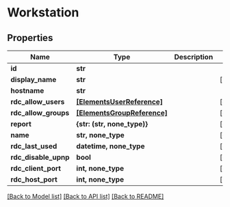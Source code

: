 # Workstation


## Properties

Name | Type | Description | Notes
------------ | ------------- | ------------- | -------------
**id** | **str** |  | 
**display_name** | **str** |  | [readonly] 
**hostname** | **str** |  | 
**rdc_allow_users** | [**[ElementsUserReference]**](ElementsUserReference.md) |  | [optional] 
**rdc_allow_groups** | [**[ElementsGroupReference]**](ElementsGroupReference.md) |  | [optional] 
**report** | **{str: (str, none_type)}** |  | [optional] 
**name** | **str, none_type** |  | [optional] 
**rdc_last_used** | **datetime, none_type** |  | [optional] 
**rdc_disable_upnp** | **bool** |  | [optional] 
**rdc_client_port** | **int, none_type** |  | [optional] 
**rdc_host_port** | **int, none_type** |  | [optional] 

[[Back to Model list]](../README.md#models) [[Back to API list]](../README.md#api-endpoints) [[Back to README]](../README.md)


